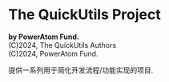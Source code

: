 # The QuickUtils Project
**by PowerAtom Fund.**  
(C)2024, The QuickUtils Authors  
(C)2024, PowerAtom Fund.

提供一系列用于简化开发流程/功能实现的项目.
